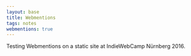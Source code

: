 ```yaml
---
layout: base
title: Webmentions
tags: notes
webmentions: true
---
```

Testing Webmentions on a static site at IndieWebCamp Nürnberg 2016.
